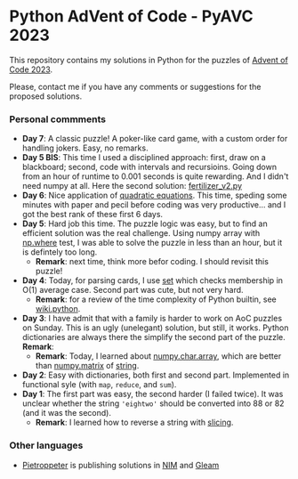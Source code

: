 # Python AdVent of Code - PyAVC 2023

This repository contains my solutions in Python for the puzzles of [Advent of Code 2023](https://adventofcode.com/).

Please, contact me if you have any comments or suggestions for the proposed solutions.

### Personal commments

* **Day 7**: A classic puzzle! A poker-like card game, with a custom order for handling jokers. Easy, no remarks.
* **Day 5 BIS**: This time I used a disciplined approach: first, draw on a blackboard; second, code with intervals and recursioins. Going down from an hour of runtime to 0.001 seconds is quite rewarding. And I didn't need numpy at all. Here the second solution: [fertilizer_v2.py](https://github.com/stegua/AVC2023/tree/main/python/day05)
* **Day 6**: Nice application of [quadratic equations](https://en.wikipedia.org/wiki/Quadratic_equation). This time, speding some minutes with paper and pecil before coding was very productive... and I got the best rank of these first 6 days.
* **Day 5**: Hard job this time. The puzzle logic was easy, but to find an efficient solution was the real challenge. Using numpy array with [np.where](https://numpy.org/doc/stable/reference/generated/numpy.where.html) test, I was able to solve the puzzle in less than an hour, but it is defintely too long.
    * **Remark**: next time, think more befor coding. I should revisit this puzzle!
* **Day 4**: Today, for parsing cards, I use [set](https://docs.python.org/3.11/library/stdtypes.html?highlight=set#set) which checks membership in O(1) average case. Second part was cute, but not very hard. 
    * **Remark**: for a review of the time complexity of Python builtin, see [wiki.python](https://wiki.python.org/moin/TimeComplexity).
* **Day 3**: I have admit that with a family is harder to work on AoC puzzles on Sunday. This is an ugly (unelegant) solution, but still, it works. Python dictionaries are always there the simplify the second part of the puzzle. **Remark**: 
    * **Remark**: Today, I learned about [numpy.char.array](https://numpy.org/doc/stable/reference/generated/numpy.char.array.html#numpy.char.array), which are better than [numpy.matrix](https://numpy.org/doc/stable/reference/generated/numpy.matrix.html) of [string](https://docs.python.org/3/library/string.html#module-string).
* **Day 2**: Easy with dictionaries, both first and second part. Implemented in functional syle (with `map`, `reduce`, and `sum`).
* **Day 1**: The first part was easy, the second harder (I failed twice). It was unclear whether the string `'eightwo'` should be converted into 88 or 82 (and it was the second). 
    * **Remark**: I learned how to reverse a string with [slicing](https://www.digitalocean.com/community/tutorials/python-reverse-string).

### Other languages

* [Pietroppeter](https://github.com/pietroppeter/adventofcode2023) is publishing solutions in [NIM](https://nim-lang.org/) and [Gleam](https://gleam.io/)
